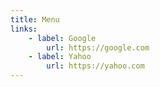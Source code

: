 ```yaml
---
title: Menu
links:
	- label: Google
		url: https://google.com
	- label: Yahoo
		url: https://yahoo.com
---
```


